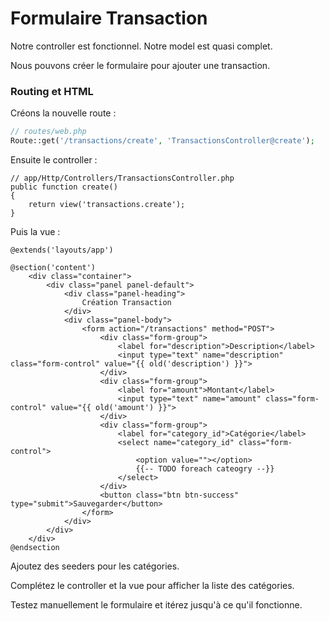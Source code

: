 # Formulaire Transaction

Notre controller est fonctionnel. Notre model est quasi complet.

Nous pouvons créer le formulaire pour ajouter une transaction.

### Routing et HTML

Créons la nouvelle route :

```php
// routes/web.php
Route::get('/transactions/create', 'TransactionsController@create');
```

Ensuite le controller :

```
// app/Http/Controllers/TransactionsController.php
public function create()
{
    return view('transactions.create');
}
```

Puis la vue :

```blade
@extends('layouts/app')

@section('content')
    <div class="container">
        <div class="panel panel-default">
            <div class="panel-heading">
                Création Transaction
            </div>
            <div class="panel-body">
                <form action="/transactions" method="POST">
                    <div class="form-group">
                        <label for="description">Description</label>
                        <input type="text" name="description" class="form-control" value="{{ old('description') }}">
                    </div>
                    <div class="form-group">
                        <label for="amount">Montant</label>
                        <input type="text" name="amount" class="form-control" value="{{ old('amount') }}">
                    </div>
                    <div class="form-group">
                        <label for="category_id">Catégorie</label>
                        <select name="category_id" class="form-control">
                            <option value=""></option>
                            {{-- TODO foreach cateogry --}}
                        </select>
                    </div>
                    <button class="btn btn-success" type="submit">Sauvegarder</button>
                </form>
            </div>
        </div>
    </div>
@endsection
```

Ajoutez des seeders pour les catégories.

Complétez le controller et la vue pour afficher la liste des catégories.

Testez manuellement le formulaire et itérez jusqu'à ce qu'il fonctionne.
